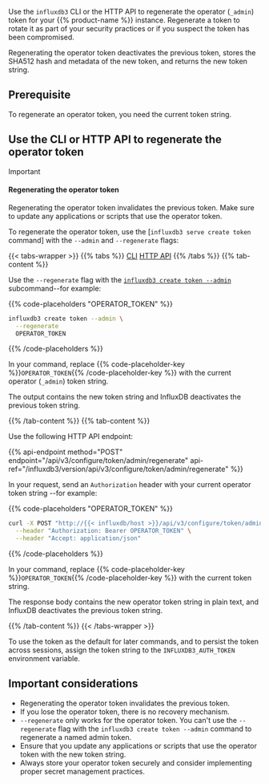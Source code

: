Use the `influxdb3` CLI or the HTTP API to regenerate the operator (`_admin`) token for your {{% product-name %}} instance.
Regenerate a token to rotate it as part of your security practices or if you suspect
the token has been compromised.

Regenerating the operator token deactivates the previous token,
stores the SHA512 hash and metadata of the new token, and returns the new token string.

## Prerequisite

To regenerate an operator token, you need the current token string.

## Use the CLI or HTTP API to regenerate the operator token

> [!Important]
> #### Regenerating the operator token
> Regenerating the operator token invalidates the previous token.
> Make sure to update any applications or scripts that use the operator token.

To regenerate the operator token, use the [`influxdb3 serve create token` command] with the `--admin` and `--regenerate` flags:

{{< tabs-wrapper >}}
{{% tabs %}}
[CLI](#cli-regenerate)
[HTTP API](#http-api-regenerate)
{{% /tabs %}}
{{% tab-content %}}
<!---------------------------------BEGIN CLI----------------------------------->
Use the `--regenerate` flag with the
[`influxdb3 create token --admin`](/influxdb3/version/reference/cli/influxdb3/create/token/) subcommand--for example:

{{% code-placeholders "OPERATOR_TOKEN" %}}
```bash
influxdb3 create token --admin \
  --regenerate
  OPERATOR_TOKEN
```
{{% /code-placeholders %}}

In your command,
replace {{% code-placeholder-key %}}`OPERATOR_TOKEN`{{% /code-placeholder-key %}}
with the current operator (`_admin`) token string.

The output contains the new token string and InfluxDB deactivates the previous token string. 
<!----------------------------END CLI------------------------------------------>
{{% /tab-content %}}
{{% tab-content %}}
<!----------------------------BEGIN HTTP API----------------------------------->
Use the following HTTP API endpoint:

{{% api-endpoint method="POST" endpoint="/api/v3/configure/token/admin/regenerate" api-ref="/influxdb3/version/api/v3/configure/token/admin/regenerate" %}}

In your request, send an `Authorization` header with your current operator token string 
--for example:

{{% code-placeholders "OPERATOR_TOKEN" %}}
```bash
curl -X POST "http://{{< influxdb/host >}}/api/v3/configure/token/admin/regenerate" \
  --header "Authorization: Bearer OPERATOR_TOKEN" \
  --header "Accept: application/json"
```
{{% /code-placeholders %}}

In your command, replace {{% code-placeholder-key %}}`OPERATOR_TOKEN`{{% /code-placeholder-key %}} with the current token string.

The response body contains the new operator token string in plain text, and InfluxDB deactivates the previous token string.
<!------------------------END HTTP API ---------------------------------------->
{{% /tab-content %}}
{{< /tabs-wrapper >}}

To use the token as the default for later commands, and to persist the token
across sessions, assign the token string to the `INFLUXDB3_AUTH_TOKEN` environment variable.

## Important considerations

- Regenerating the operator token invalidates the previous token.
- If you lose the operator token, there is no recovery mechanism.
- `--regenerate` only works for the operator token. You can't use the `--regenerate` flag with the `influxdb3 create token --admin` command to regenerate a named admin token.
- Ensure that you update any applications or scripts that use the operator token with the new token string.
- Always store your operator token securely and consider implementing proper secret management practices.
